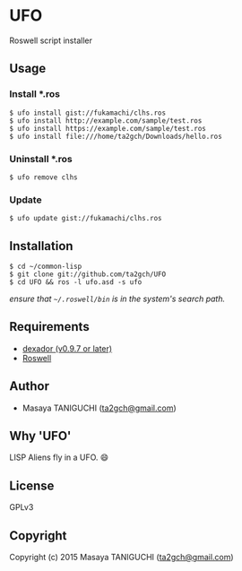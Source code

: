 # UFO
Roswell script installer

## Usage
### Install *.ros

```shell
$ ufo install gist://fukamachi/clhs.ros
$ ufo install http://example.com/sample/test.ros
$ ufo install https://example.com/sample/test.ros
$ ufo install file:///home/ta2gch/Downloads/hello.ros
```

### Uninstall *.ros

```shell
$ ufo remove clhs

```

### Update

```shell
$ ufo update gist://fukamachi/clhs.ros
```

## Installation

```shell
$ cd ~/common-lisp
$ git clone git://github.com/ta2gch/UFO
$ cd UFO && ros -l ufo.asd -s ufo
```
*ensure that `~/.roswell/bin` is in the system's search path.*

## Requirements

* [dexador (v0.9.7 or later)](https://github.com/fukamachi/dexador)
* [Roswell](https://github.com/snmsts/roswell)

## Author

* Masaya TANIGUCHI (ta2gch@gmail.com)

## Why 'UFO'
LISP Aliens fly in a UFO. :smile:

## License

GPLv3

## Copyright

Copyright (c) 2015 Masaya TANIGUCHI (ta2gch@gmail.com)
